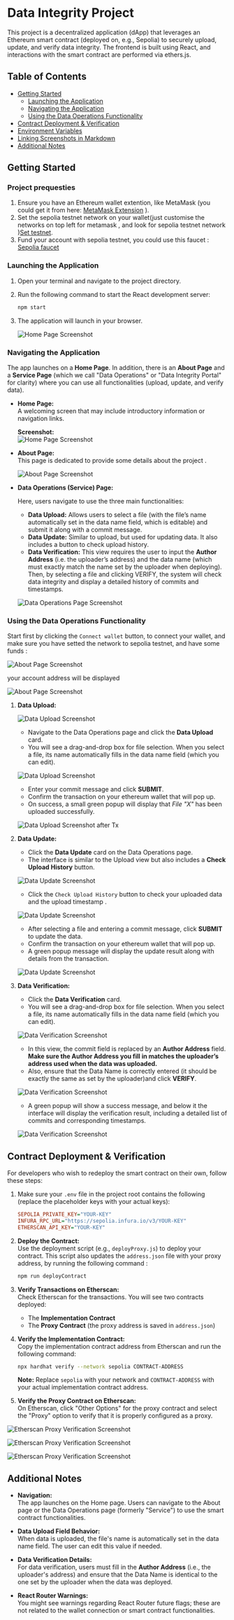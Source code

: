 # Data Integrity Project

This project is a decentralized application (dApp) that leverages an Ethereum smart contract (deployed on, e.g., Sepolia) to securely upload, update, and verify data integrity. The frontend is built using React, and interactions with the smart contract are performed via ethers.js.

## Table of Contents

- [Getting Started](#getting-started)
  - [Launching the Application](#launching-the-application)
  - [Navigating the Application](#navigating-the-application)
  - [Using the Data Operations Functionality](#using-the-data-operations-functionality)
- [Contract Deployment & Verification](#contract-deployment--verification)
- [Environment Variables](#environment-variables)
- [Linking Screenshots in Markdown](#linking-screenshots-in-markdown)
- [Additional Notes](#additional-notes)

## Getting Started

### Project prequesties

1. Ensure you have an Ethereum wallet extention, like MetaMask (you could get it from here: [MetaMask Extension](https://metamask.io/download/) ).
2. Set the sepolia testnet network on your wallet(just customise the networks on top left for metamask , and look for sepolia testnet network )[Set testnet](https://support.metamask.io/fr/configure/networks/how-to-view-testnets-in-metamask/).
3. Fund your account with sepolia testnet, you could use this faucet : [Sepolia faucet](https://cloud.google.com/application/web3/faucet/ethereum/sepolia)

### Launching the Application

1. Open your terminal and navigate to the project directory.
2. Run the following command to start the React development server:

   ```sh
   npm start
   ```

3. The application will launch in your browser.

   ![Home Page Screenshot](./src/Images/homepage_screenshot.PNG)

### Navigating the Application

The app launches on a **Home Page**. In addition, there is an **About Page** and a **Service Page** (which we call "Data Operations" or "Data Integrity Portal" for clarity) where you can use all functionalities (upload, update, and verify data).

- **Home Page:**  
  A welcoming screen that may include introductory information or navigation links.

  **Screenshot:**  
  ![Home Page Screenshot](./src/Images/homepage_screenshot2.PNG)

- **About Page:**  
  This page is dedicated to provide some details about the project .

  ![About Page Screenshot](./src/Images/about_screenshot.PNG)

- **Data Operations (Service) Page:**

  Here, users navigate to use the three main functionalities:

  - **Data Upload:** Allows users to select a file (with the file’s name automatically set in the data name field, which is editable) and submit it along with a commit message.
  - **Data Update:** Similar to upload, but used for updating data. It also includes a button to check upload history.
  - **Data Verification:** This view requires the user to input the **Author Address** (i.e. the uploader’s address) and the data name (which must exactly match the name set by the uploader when deploying). Then, by selecting a file and clicking VERIFY, the system will check data integrity and display a detailed history of commits and timestamps.

  ![Data Operations Page Screenshot](./src/Images/dataoperations_screenshot.PNG)

### Using the Data Operations Functionality

Start first by clicking the `Connect wallet` button, to connect your wallet, and make sure you have setted the network to sepolia testnet, and have some funds :

![About Page Screenshot](./src/Images/connection-1.PNG)

your account address will be displayed

![About Page Screenshot](./src/Images/connection-2.PNG)

1.  **Data Upload:**

    ![Data Upload Screenshot](./src/Images/dataupload_screenshot.PNG)

    - Navigate to the Data Operations page and click the **Data Upload** card.
    - You will see a drag-and-drop box for file selection. When you select a file, its name automatically fills in the data name field (which you can edit).

    ![Data Upload Screenshot](./src/Images/dataupload-1.PNG)

    - Enter your commit message and click **SUBMIT**.
    - Confirm the transaction on your ethereum wallet that will pop up.
    - On success, a small green popup will display that _File "X"_ has been uploaded successfully.

    ![Data Upload Screenshot after Tx](./src/Images/dataupload-2.PNG)

2.  **Data Update:**

    - Click the **Data Update** card on the Data Operations page.
    - The interface is similar to the Upload view but also includes a **Check Upload History** button.

    ![Data Update Screenshot](./src/Images/dataupdate_1.PNG)

    - Click the `Check Upload History` button to check your uploaded data and the upload timestamp .

    ![Data Update Screenshot](./src/Images/dataupdate_2.PNG)

    - After selecting a file and entering a commit message, click **SUBMIT** to update the data.
    - Confirm the transaction on your ethereum wallet that will pop up.
    - A green popup message will display the update result along with details from the transaction.

    ![Data Update Screenshot](./src/Images/dataupdate_3.PNG)

3.  **Data Verification:**

    - Click the **Data Verification** card.
    - You will see a drag-and-drop box for file selection. When you select a file, its name automatically fills in the data name field (which you can edit).

    ![Data Verification Screenshot](./src/Images/dataverification_screenshot.PNG)

    - In this view, the commit field is replaced by an **Author Address** field. **Make sure the Author Address you fill in matches the uploader’s address used when the data was uploaded.**
    - Also, ensure that the Data Name is correctly entered (it should be exactly the same as set by the uploader)and click **VERIFY**.

    ![Data Verification Screenshot](./src/Images/dataverification_1.PNG)

    - A green popup will show a success message, and below it the interface will display the verification result, including a detailed list of commits and corresponding timestamps.

    ![Data Verification Screenshot](./src/Images/dataverification_2.PNG)

## Contract Deployment & Verification

For developers who wish to redeploy the smart contract on their own, follow these steps:

1. Make sure your `.env` file in the project root contains the following (replace the placeholder keys with your actual keys):

   ```ini
   SEPOLIA_PRIVATE_KEY="YOUR-KEY"
   INFURA_RPC_URL="https://sepolia.infura.io/v3/YOUR-KEY"
   ETHERSCAN_API_KEY="YOUR-KEY"
   ```

2. **Deploy the Contract:**  
   Use the deployment script (e.g., `deployProxy.js`) to deploy your contract. This script also updates the `address.json` file with your proxy address, by running the following command :

   ```sh
   npm run deployContract

   ```

3. **Verify Transactions on Etherscan:**  
   Check Etherscan for the transactions. You will see two contracts deployed:

   - The **Implementation Contract**
   - The **Proxy Contract** (the proxy address is saved in `address.json`)

4. **Verify the Implementation Contract:**  
   Copy the implementation contract address from Etherscan and run the following command:

   ```sh
   npx hardhat verify --network sepolia CONTRACT-ADDRESS
   ```

   **Note:** Replace `sepolia` with your network and `CONTRACT-ADDRESS` with your actual implementation contract address.

5. **Verify the Proxy Contract on Etherscan:**  
   On Etherscan, click "Other Options" for the proxy contract and select the "Proxy" option to verify that it is properly configured as a proxy.

![Etherscan Proxy Verification Screenshot](./src/Images/proxyVerification.1.PNG)

![Etherscan Proxy Verification Screenshot](./src/Images/proxyVerification.2.PNG)

![Etherscan Proxy Verification Screenshot](./src/Images/proxyVerification.3.PNG)

## Additional Notes

- **Navigation:**  
  The app launches on the Home page. Users can navigate to the About page or the Data Operations page (formerly "Service") to use the smart contract functionalities.
- **Data Upload Field Behavior:**  
  When data is uploaded, the file's name is automatically set in the data name field. The user can edit this value if needed.
- **Data Verification Details:**  
  For data verification, users must fill in the **Author Address** (i.e., the uploader's address) and ensure that the Data Name is identical to the one set by the uploader when the data was deployed.

- **React Router Warnings:**  
  You might see warnings regarding React Router future flags; these are not related to the wallet connection or smart contract functionalities.
